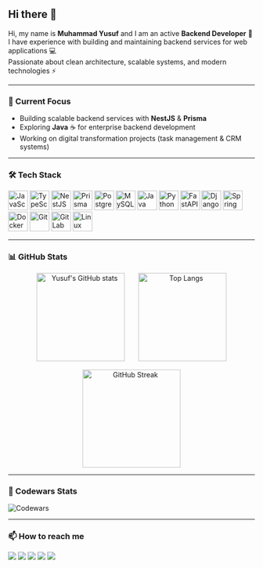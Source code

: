 ## Hi there 👋

Hi, my name is **Muhammad Yusuf** and I am an active **Backend Developer** 🚀  
I have experience with building and maintaining backend services for web applications 💻  
Passionate about clean architecture, scalable systems, and modern technologies ⚡

---

### 🔭 Current Focus
- Building scalable backend services with **NestJS** & **Prisma**
- Exploring **Java** ☕ for enterprise backend development
- Working on digital transformation projects (task management & CRM systems)

---

### 🛠 Tech Stack

<p align="left">
  <img src="https://cdn.jsdelivr.net/gh/devicons/devicon@latest/icons/javascript/javascript-original.svg" width="40" height="40" alt="JavaScript" title="JavaScript"/>
  <img src="https://cdn.jsdelivr.net/gh/devicons/devicon@latest/icons/typescript/typescript-original.svg" width="40" height="40" alt="TypeScript" title="TypeScript"/>
  <img src="https://cdn.jsdelivr.net/gh/devicons/devicon@latest/icons/nestjs/nestjs-original.svg" width="40" height="40" alt="NestJS" title="NestJS"/>
  <img src="https://cdn.jsdelivr.net/gh/devicons/devicon@latest/icons/prisma/prisma-original.svg" width="40" height="40" alt="Prisma" title="Prisma"/>
  <img src="https://cdn.jsdelivr.net/gh/devicons/devicon@latest/icons/postgresql/postgresql-original.svg" width="40" height="40" alt="PostgreSQL" title="PostgreSQL"/>
  <img src="https://cdn.jsdelivr.net/gh/devicons/devicon@latest/icons/mysql/mysql-original.svg" width="40" height="40" alt="MySQL" title="MySQL"/>
  <img src="https://cdn.jsdelivr.net/gh/devicons/devicon@latest/icons/java/java-original.svg" width="40" height="40" alt="Java" title="Java"/>
  <img src="https://cdn.jsdelivr.net/gh/devicons/devicon@latest/icons/python/python-original.svg" width="40" height="40" alt="Python" title="Python"/>
  <img src="https://cdn.jsdelivr.net/gh/devicons/devicon@latest/icons/fastapi/fastapi-original.svg" width="40" height="40" alt="FastAPI" title="FastAPI"/>
  <img src="https://cdn.jsdelivr.net/gh/devicons/devicon@latest/icons/django/django-plain.svg" width="40" height="40" alt="Django" title="Django"/>
  <img src="https://cdn.jsdelivr.net/gh/devicons/devicon@latest/icons/spring/spring-original.svg" width="40" height="40" alt="Spring" title="Spring"/>
  <img src="https://cdn.jsdelivr.net/gh/devicons/devicon@latest/icons/docker/docker-original.svg" width="40" height="40" alt="Docker" title="Docker"/>
  <img src="https://cdn.jsdelivr.net/gh/devicons/devicon@latest/icons/git/git-original.svg" width="40" height="40" alt="Git" title="Git"/>
  <img src="https://cdn.jsdelivr.net/gh/devicons/devicon@latest/icons/gitlab/gitlab-original.svg" width="40" height="40" alt="GitLab" title="GitLab"/>
  <img src="https://cdn.jsdelivr.net/gh/devicons/devicon@latest/icons/linux/linux-original.svg" width="40" height="40" alt="Linux" title="Linux"/>
</p>

---


### 📊 GitHub Stats

<p align="center">
  <img src="https://github-readme-stats.vercel.app/api?username=yusuf-gh&show_icons=true&theme=tokyonight" alt="Yusuf's GitHub stats" height="180"/>
  &nbsp;&nbsp;&nbsp;&nbsp;&nbsp;
  <img src="https://github-readme-stats.vercel.app/api/top-langs/?username=yusuf-gh&layout=compact&theme=tokyonight" alt="Top Langs" height="180"/>
</p>

<p align="center">
  <img src="https://streak-stats.demolab.com?user=yusuf-gh&theme=tokyonight&hide_border=false&date_format=%5BY%5D%20M%20j&v=1" alt="GitHub Streak" height="200"/>
</p>

---

### 🥋 Codewars Stats

![Codewars](https://www.codewars.com/users/MuhammadYusufIsmatov/badges/large)

---

### 📫 How to reach me

<p align="left">
  <a href="mailto:sanjar.meb@gmail.com"><img src="https://img.shields.io/badge/-Gmail-D14836?style=flat&logo=gmail&logoColor=white"/></a>
  <a href="https://t.me/Lik0ris_tc"><img src="https://img.shields.io/badge/-Telegram-2CA5E0?style=flat&logo=telegram&logoColor=white"/></a>
  <a href="https://www.linkedin.com/in/yourlinkedin"><img src="https://img.shields.io/badge/-LinkedIn-0077B5?style=flat&logo=linkedin&logoColor=white"/></a>
  <a href="https://github.com/yusuf-gh"><img src="https://img.shields.io/badge/-GitHub-181717?style=flat&logo=github&logoColor=white"/></a>
  <a href="https://discordapp.com/users/812015797878784058"><img src="https://img.shields.io/badge/-Discord-5865F2?style=flat&logo=discord&logoColor=white"/></a>
</p>


